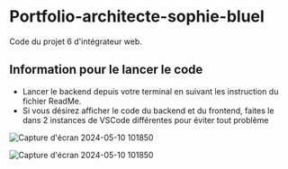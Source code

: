 # Portfolio-architecte-sophie-bluel

Code du projet 6 d'intégrateur web.

## Information pour le lancer le code

 - Lancer le backend depuis votre terminal en suivant les instruction du fichier ReadMe.
 - Si vous désirez afficher le code du backend et du frontend, faites le dans 2 instances de VSCode différentes pour éviter tout problème

![Capture d'écran 2024-05-10 101850](https://github.com/SandyDOC/Sophie-Bluel-portfolio-architecte-/assets/158569220/42626174-bfa4-4856-bb51-7232de54c9d5)


![Capture d'écran 2024-05-10 101850]([[https://github.com/SandyDOC/Sophie-Bluel-portfolio-architecte-/assets/158569220/42626174-bfa4-4856-bb51-7232de54c9d5]](https://private-user-images.githubusercontent.com/137527343/309563969-506f8072-3bcb-4ff6-b27c-527f42e7e4f2.png))
